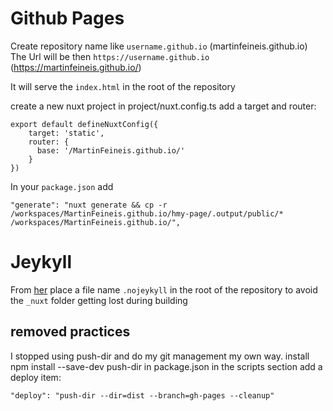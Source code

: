 # Github Pages
Create repository name like `username.github.io` (martinfeineis.github.io)
The Url will be then `https://username.github.io` (https://martinfeineis.github.io/)

It will serve the `index.html` in the root of the repository

create a new nuxt project
in project/nuxt.config.ts add a target and router:
```
export default defineNuxtConfig({
    target: 'static',
    router: {
      base: '/MartinFeineis.github.io/'
    }
})
```
In your `package.json` add 
```
"generate": "nuxt generate && cp -r /workspaces/MartinFeineis.github.io/hmy-page/.output/public/* /workspaces/MartinFeineis.github.io/",
```
# Jeykyll
From [her](https://alex-alekseichuk.github.io/2020/06/10/nojekyll-file-to-host-nuxt-on-github/) place a file
name `.nojeykyll` in the root of the repository to avoid the `_nuxt` folder getting lost 
during building  

## removed practices
I stopped using push-dir and do my git management my own way.
install npm install --save-dev push-dir
in package.json in the scripts section add a deploy item:
```
"deploy": "push-dir --dir=dist --branch=gh-pages --cleanup"
```
